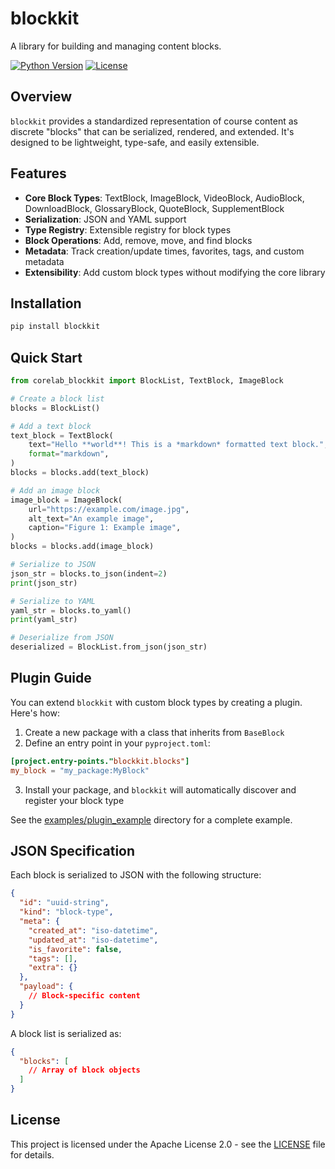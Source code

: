 # blockkit

A library for building and managing content blocks.

[![Python Version](https://img.shields.io/badge/python-3.13%2B-blue.svg)](https://www.python.org/downloads/)
[![License](https://img.shields.io/badge/license-Apache--2.0-green.svg)](LICENSE)

## Overview

`blockkit` provides a standardized representation of course content as discrete "blocks" that can be serialized, rendered, and extended. It's designed to be lightweight, type-safe, and easily extensible.

## Features

- **Core Block Types**: TextBlock, ImageBlock, VideoBlock, AudioBlock, DownloadBlock, GlossaryBlock, QuoteBlock, SupplementBlock
- **Serialization**: JSON and YAML support
- **Type Registry**: Extensible registry for block types
- **Block Operations**: Add, remove, move, and find blocks
- **Metadata**: Track creation/update times, favorites, tags, and custom metadata
- **Extensibility**: Add custom block types without modifying the core library

## Installation

```bash
pip install blockkit
```

## Quick Start

```python
from corelab_blockkit import BlockList, TextBlock, ImageBlock

# Create a block list
blocks = BlockList()

# Add a text block
text_block = TextBlock(
    text="Hello **world**! This is a *markdown* formatted text block.",
    format="markdown",
)
blocks = blocks.add(text_block)

# Add an image block
image_block = ImageBlock(
    url="https://example.com/image.jpg",
    alt_text="An example image",
    caption="Figure 1: Example image",
)
blocks = blocks.add(image_block)

# Serialize to JSON
json_str = blocks.to_json(indent=2)
print(json_str)

# Serialize to YAML
yaml_str = blocks.to_yaml()
print(yaml_str)

# Deserialize from JSON
deserialized = BlockList.from_json(json_str)
```

## Plugin Guide

You can extend `blockkit` with custom block types by creating a plugin. Here's how:

1. Create a new package with a class that inherits from `BaseBlock`
2. Define an entry point in your `pyproject.toml`:

```toml
[project.entry-points."blockkit.blocks"]
my_block = "my_package:MyBlock"
```

3. Install your package, and `blockkit` will automatically discover and register your block type

See the [examples/plugin_example](examples/plugin_example) directory for a complete example.

## JSON Specification

Each block is serialized to JSON with the following structure:

```json
{
  "id": "uuid-string",
  "kind": "block-type",
  "meta": {
    "created_at": "iso-datetime",
    "updated_at": "iso-datetime",
    "is_favorite": false,
    "tags": [],
    "extra": {}
  },
  "payload": {
    // Block-specific content
  }
}
```

A block list is serialized as:

```json
{
  "blocks": [
    // Array of block objects
  ]
}
```

## License

This project is licensed under the Apache License 2.0 - see the [LICENSE](LICENSE) file for details.